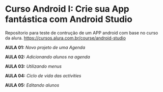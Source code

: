 # Curso Android I: Crie sua App fantástica com Android Studio

Repositorio para teste de contrução de um APP android com base no curso da alura.
https://cursos.alura.com.br/course/android-studio

**AULA 01:** _Novo projeto de uma Agenda_

**AULA 02:** _Adicionando alunos na agenda_

**AULA 03:** _Utilizando menus_

**AULA 04:** _Ciclo de vida das activities_

**AULA 05:** _Editando alunos_
